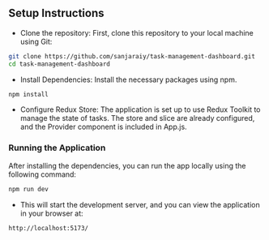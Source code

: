 ## Setup Instructions
- Clone the repository: First, clone this repository to your local machine using Git:

```bash
git clone https://github.com/sanjaraiy/task-management-dashboard.git
cd task-management-dashboard
```

- Install Dependencies: Install the necessary packages using npm.

```bash
npm install
```

- Configure Redux Store: The application is set up to use Redux Toolkit to manage the state of tasks. The store and slice are already configured, and the Provider component is included in App.js.

### Running the Application
After installing the dependencies, you can run the app locally using the following command:

```bash
npm run dev
```

- This will start the development server, and you can view the application in your browser at:

```bash
http://localhost:5173/
```
